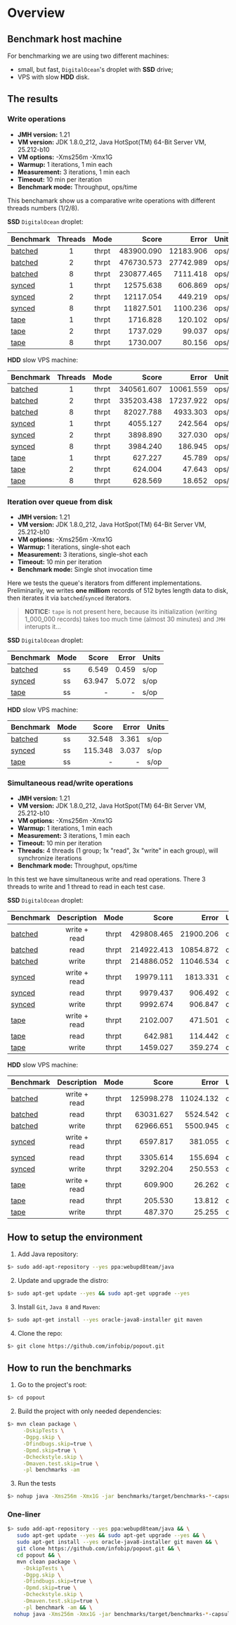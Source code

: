 # Overview

## Benchmark host machine

For benchmarking we are using two different machines:

- small, but fast, `DigitalOcean`'s droplet with **SSD** drive;
- VPS with slow **HDD** disk.

## The results

### Write operations

- **JMH version:** 1.21
- **VM version:** JDK 1.8.0_212, Java HotSpot(TM) 64-Bit Server VM, 25.212-b10
- **VM options:** -Xms256m -Xmx1G
- **Warmup:** 1 iterations, 1 min each
- **Measurement:** 3 iterations, 1 min each
- **Timeout:** 10 min per iteration
- **Benchmark mode:** Throughput, ops/time

This benchamark show us a comparative write operations with different threads numbers (1/2/8).

**SSD** `DigitalOcean` droplet:

| Benchmark                                                                                | Threads | Mode  | Score       |      Error | Units |
|:-----------------------------------------------------------------------------------------|:-------:|:-----:|------------:|-----------:|:------|
| [batched](./src/main/java/org/infobip/lib/popout/benchmarks/BatchedWriteBenchmarks.java) |    1    | thrpt |  483900.090 |  12183.906 | ops/s |
| [batched](./src/main/java/org/infobip/lib/popout/benchmarks/BatchedWriteBenchmarks.java) |    2    | thrpt |  476730.573 |  27742.989 | ops/s |
| [batched](./src/main/java/org/infobip/lib/popout/benchmarks/BatchedWriteBenchmarks.java) |    8    | thrpt |  230877.465 |   7111.418 | ops/s |
| [synced](./src/main/java/org/infobip/lib/popout/benchmarks/SyncedWriteBenchmarks.java)   |    1    | thrpt |   12575.638 |    606.869 | ops/s |
| [synced](./src/main/java/org/infobip/lib/popout/benchmarks/SyncedWriteBenchmarks.java)   |    2    | thrpt |   12117.054 |    449.219 | ops/s |
| [synced](./src/main/java/org/infobip/lib/popout/benchmarks/SyncedWriteBenchmarks.java)   |    8    | thrpt |   11827.501 |   1100.236 | ops/s |
| [tape](./src/main/java/org/infobip/lib/popout/benchmarks/TapeWriteBenchmarks2.java)      |    1    | thrpt |    1716.828 |    120.102 | ops/s |
| [tape](./src/main/java/org/infobip/lib/popout/benchmarks/TapeWriteBenchmarks2.java)      |    2    | thrpt |    1737.029 |     99.037 | ops/s |
| [tape](./src/main/java/org/infobip/lib/popout/benchmarks/TapeWriteBenchmarks2.java)      |    8    | thrpt |    1730.007 |     80.156 | ops/s |

**HDD** slow VPS machine:

| Benchmark                                                                                | Threads | Mode  | Score      | Error     | Units |
|:-----------------------------------------------------------------------------------------|:-------:|:-----:|-----------:|----------:|:------|
| [batched](./src/main/java/org/infobip/lib/popout/benchmarks/BatchedWriteBenchmarks.java) |    1    | thrpt | 340561.607 | 10061.559 | ops/s |
| [batched](./src/main/java/org/infobip/lib/popout/benchmarks/BatchedWriteBenchmarks.java) |    2    | thrpt | 335203.438 | 17237.922 | ops/s |
| [batched](./src/main/java/org/infobip/lib/popout/benchmarks/BatchedWriteBenchmarks.java) |    8    | thrpt |  82027.788 |  4933.303 | ops/s |
| [synced](./src/main/java/org/infobip/lib/popout/benchmarks/SyncedWriteBenchmarks.java)   |    1    | thrpt |   4055.127 |   242.564 | ops/s |
| [synced](./src/main/java/org/infobip/lib/popout/benchmarks/SyncedWriteBenchmarks.java)   |    2    | thrpt |   3898.890 |   327.030 | ops/s |
| [synced](./src/main/java/org/infobip/lib/popout/benchmarks/SyncedWriteBenchmarks.java)   |    8    | thrpt |   3984.240 |   186.945 | ops/s |
| [tape](./src/main/java/org/infobip/lib/popout/benchmarks/TapeWriteBenchmarks2.java)      |    1    | thrpt |    627.227 |    45.789 | ops/s |
| [tape](./src/main/java/org/infobip/lib/popout/benchmarks/TapeWriteBenchmarks2.java)      |    2    | thrpt |    624.004 |    47.643 | ops/s |
| [tape](./src/main/java/org/infobip/lib/popout/benchmarks/TapeWriteBenchmarks2.java)      |    8    | thrpt |    628.569 |    18.652 | ops/s |

### Iteration over queue from disk

- **JMH version:** 1.21
- **VM version:** JDK 1.8.0_212, Java HotSpot(TM) 64-Bit Server VM, 25.212-b10
- **VM options:** -Xms256m -Xmx1G
- **Warmup:** 1 iterations, single-shot each
- **Measurement:** 3 iterations, single-shot each
- **Timeout:** 10 min per iteration
- **Benchmark mode:** Single shot invocation time

Here we tests the queue's iterators from different implementations. Preliminarily, we writes **one milliom** records of 512 bytes length data to disk, then iterates it via `batched`/`synced` iterators.

> **NOTICE:** `tape` is not present here, because its initialization (writing 1_000_000 records) takes too much time (almost 30 minutes) and `JMH` interupts it...

**SSD** `DigitalOcean` droplet:

| Benchmark                                                                                   | Mode | Score  | Error | Units |
|:--------------------------------------------------------------------------------------------|:----:|-------:|------:|:------|
| [batched](./src/main/java/org/infobip/lib/popout/benchmarks/BatchedIteratorBenchmarks.java) |  ss  |  6.549 | 0.459 |  s/op |
| [synced](./src/main/java/org/infobip/lib/popout/benchmarks/SyncedIteratorBenchmarks.java)   |  ss  | 63.947 | 5.072 |  s/op |
| [tape](./src/main/java/org/infobip/lib/popout/benchmarks/TapeIteratorBenchmarks.java)       |  ss  |    -    |    -   |  s/op |

**HDD** slow VPS machine:

| Benchmark                                                                                   | Mode | Score   | Error  | Units |
|:--------------------------------------------------------------------------------------------|:----:|--------:|-------:|:------|
| [batched](./src/main/java/org/infobip/lib/popout/benchmarks/BatchedIteratorBenchmarks.java) |  ss  |  32.548 |  3.361 |  s/op |
| [synced](./src/main/java/org/infobip/lib/popout/benchmarks/SyncedIteratorBenchmarks.java)   |  ss  | 115.348 |  3.037 |  s/op |
| [tape](./src/main/java/org/infobip/lib/popout/benchmarks/TapeIteratorBenchmarks.java)       |  ss  |    -    |    -   |  s/op |

### Simultaneous read/write operations

- **JMH version:** 1.21
- **VM version:** JDK 1.8.0_212, Java HotSpot(TM) 64-Bit Server VM, 25.212-b10
- **VM options:** -Xms256m -Xmx1G
- **Warmup:** 1 iterations, 1 min each
- **Measurement:** 3 iterations, 1 min each
- **Timeout:** 10 min per iteration
- **Threads:** 4 threads (1 group; 1x "read", 3x "write" in each group), will synchronize iterations
- **Benchmark mode:** Throughput, ops/time

In this test we have simultaneous write and read operations. There 3 threads to write and 1 thread to read in each test case.

**SSD** `DigitalOcean` droplet:

| Benchmark                                                                                    | Description  | Mode  | Score       | Error     | Units |
|:---------------------------------------------------------------------------------------------|:------------:|:-----:|------------:|----------:|:------|
| [batched](./src/main/java/org/infobip/lib/popout/benchmarks/BatchedReadWriteBenchmarks.java) | write + read | thrpt |  429808.465 | 21900.206 | ops/s |
| [batched](./src/main/java/org/infobip/lib/popout/benchmarks/BatchedReadWriteBenchmarks.java) |     read     | thrpt |  214922.413 | 10854.872 | ops/s |
| [batched](./src/main/java/org/infobip/lib/popout/benchmarks/BatchedReadWriteBenchmarks.java) |     write    | thrpt |  214886.052 | 11046.534 | ops/s |
| [synced](./src/main/java/org/infobip/lib/popout/benchmarks/SyncedReadWriteBenchmarks.java)   | write + read | thrpt |   19979.111 |  1813.331 | ops/s |
| [synced](./src/main/java/org/infobip/lib/popout/benchmarks/SyncedReadWriteBenchmarks.java)   |     read     | thrpt |    9979.437 |   906.492 | ops/s |
| [synced](./src/main/java/org/infobip/lib/popout/benchmarks/SyncedReadWriteBenchmarks.java)   |     write    | thrpt |    9992.674 |   906.847 | ops/s |
| [tape](./src/main/java/org/infobip/lib/popout/benchmarks/TapeReadWriteBenchmarks.java)       | write + read | thrpt |    2102.007 |   471.501 | ops/s |
| [tape](./src/main/java/org/infobip/lib/popout/benchmarks/TapeReadWriteBenchmarks.java)       |     read     | thrpt |     642.981 |   114.442 | ops/s |
| [tape](./src/main/java/org/infobip/lib/popout/benchmarks/TapeReadWriteBenchmarks.java)       |     write    | thrpt |    1459.027 |   359.274 | ops/s |

**HDD** slow VPS machine:

| Benchmark                                                                                    | Description  | Mode  | Score       | Error     | Units |
|:---------------------------------------------------------------------------------------------|:------------:|:-----:|------------:|----------:|:------|
| [batched](./src/main/java/org/infobip/lib/popout/benchmarks/BatchedReadWriteBenchmarks.java) | write + read | thrpt |  125998.278 | 11024.132 | ops/s |
| [batched](./src/main/java/org/infobip/lib/popout/benchmarks/BatchedReadWriteBenchmarks.java) |     read     | thrpt |   63031.627 |  5524.542 | ops/s |
| [batched](./src/main/java/org/infobip/lib/popout/benchmarks/BatchedReadWriteBenchmarks.java) |     write    | thrpt |   62966.651 |  5500.945 | ops/s |
| [synced](./src/main/java/org/infobip/lib/popout/benchmarks/SyncedReadWriteBenchmarks.java)   | write + read | thrpt |    6597.817 |   381.055 | ops/s |
| [synced](./src/main/java/org/infobip/lib/popout/benchmarks/SyncedReadWriteBenchmarks.java)   |     read     | thrpt |    3305.614 |   155.694 | ops/s |
| [synced](./src/main/java/org/infobip/lib/popout/benchmarks/SyncedReadWriteBenchmarks.java)   |     write    | thrpt |    3292.204 |   250.553 | ops/s |
| [tape](./src/main/java/org/infobip/lib/popout/benchmarks/TapeReadWriteBenchmarks.java)       | write + read | thrpt |     609.900 |    26.262 | ops/s |
| [tape](./src/main/java/org/infobip/lib/popout/benchmarks/TapeReadWriteBenchmarks.java)       |     read     | thrpt |     205.530 |    13.812 | ops/s |
| [tape](./src/main/java/org/infobip/lib/popout/benchmarks/TapeReadWriteBenchmarks.java)       |     write    | thrpt |     487.370 |    25.255 | ops/s |

## How to setup the environment

1. Add Java repository:

```bash
$> sudo add-apt-repository --yes ppa:webupd8team/java
```

2. Update and upgrade the distro:

```bash
$> sudo apt-get update --yes && sudo apt-get upgrade --yes
```

3. Install `Git`, `Java 8` and `Maven`:

```bash
$> sudo apt-get install --yes oracle-java8-installer git maven
```

4. Clone the repo:

```bash
$> git clone https://github.com/infobip/popout.git
```

## How to run the benchmarks

1. Go to the project's root:

```bash
$> cd popout
```

2. Build the project with only needed dependencies:

```bash
$> mvn clean package \
     -DskipTests \
     -Dgpg.skip \
     -Dfindbugs.skip=true \
     -Dpmd.skip=true \
     -Dcheckstyle.skip \
     -Dmaven.test.skip=true \
     -pl benchmarks -am
```

3. Run the tests

```bash
$> nohup java -Xms256m -Xmx1G -jar benchmarks/target/benchmarks-*-capsule.jar > job.logs 2>&1 &
```

### One-liner

```bash
$> sudo add-apt-repository --yes ppa:webupd8team/java && \
   sudo apt-get update --yes && sudo apt-get upgrade --yes && \
   sudo apt-get install --yes oracle-java8-installer git maven && \
   git clone https://github.com/infobip/popout.git && \
   cd popout && \
   mvn clean package \
     -DskipTests \
     -Dgpg.skip \
     -Dfindbugs.skip=true \
     -Dpmd.skip=true \
     -Dcheckstyle.skip \
     -Dmaven.test.skip=true \
     -pl benchmark -am && \
  nohup java -Xms256m -Xmx1G -jar benchmarks/target/benchmarks-*-capsule.jar > job.logs 2>&1 &
```
